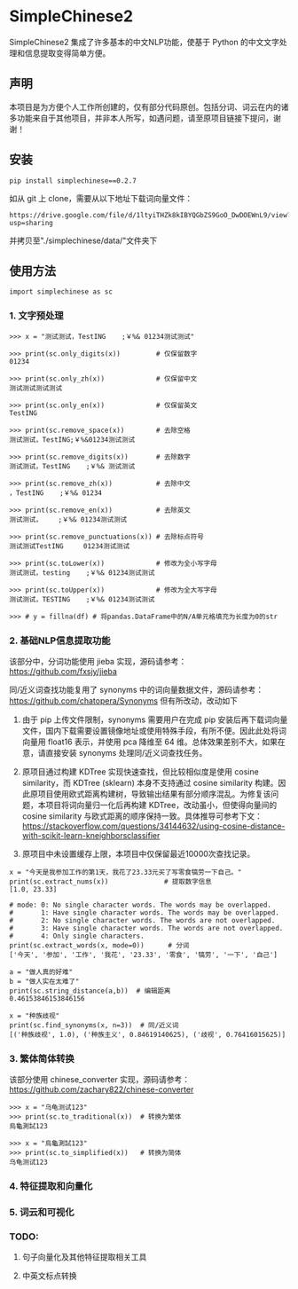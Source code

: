 # SimpleChinese2

SimpleChinese2 集成了许多基本的中文NLP功能，使基于 Python 的中文文字处理和信息提取变得简单方便。

## 声明

本项目是为方便个人工作所创建的，仅有部分代码原创。包括分词、词云在内的诸多功能来自于其他项目，并非本人所写，如遇问题，请至原项目链接下提问，谢谢！

## 安装

```
pip install simplechinese==0.2.7
```

如从 git 上 clone，需要从以下地址下载词向量文件：

```
https://drive.google.com/file/d/1ltyiTHZk8kIBYQGbZS9GoO_DwDOEWnL9/view?usp=sharing
```

并拷贝至"./simplechinese/data/"文件夹下

## 使用方法

```
import simplechinese as sc
```

### 1. 文字预处理

```
>>> x = "测试测试，TestING    ;￥%& 01234测试测试"

>>> print(sc.only_digits(x))         # 仅保留数字
01234

>>> print(sc.only_zh(x))             # 仅保留中文
测试测试测试测试

>>> print(sc.only_en(x))             # 仅保留英文
TestING

>>> print(sc.remove_space(x))        # 去除空格
测试测试，TestING;￥%&01234测试测试

>>> print(sc.remove_digits(x))       # 去除数字
测试测试，TestING    ;￥%& 测试测试

>>> print(sc.remove_zh(x))           # 去除中文
，TestING    ;￥%& 01234

>>> print(sc.remove_en(x))           # 去除英文
测试测试，    ;￥%& 01234测试测试

>>> print(sc.remove_punctuations(x)) # 去除标点符号
测试测试TestING     01234测试测试

>>> print(sc.toLower(x))             # 修改为全小写字母
测试测试，testing    ;￥%& 01234测试测试

>>> print(sc.toUpper(x))             # 修改为全大写字母
测试测试，TESTING    ;￥%& 01234测试测试

>>> # y = fillna(df) # 将pandas.DataFrame中的N/A单元格填充为长度为0的str
```

### 2. 基础NLP信息提取功能

该部分中，分词功能使用 jieba 实现，源码请参考：https://github.com/fxsjy/jieba

同/近义词查找功能复用了 synonyms 中的词向量数据文件，源码请参考：https://github.com/chatopera/Synonyms 但有所改动，改动如下

1. 由于 pip 上传文件限制，synonyms 需要用户在完成 pip 安装后再下载词向量文件，国内下载需要设置镜像地址或使用特殊手段，有所不便。因此此处将词向量用 float16 表示，并使用 pca 降维至 64 维。总体效果差别不大，如果在意，请直接安装 synonyms 处理同/近义词查找任务。

2. 原项目通过构建 KDTree 实现快速查找，但比较相似度是使用 cosine similarity，而 KDTree (sklearn) 本身不支持通过 cosine similarity 构建。因此原项目使用欧式距离构建树，导致输出结果有部分顺序混乱。为修复该问题，本项目将词向量归一化后再构建 KDTree，改动虽小，但使得向量间的 cosine similarity 与欧式距离的顺序保持一致。具体推导可参考下文：https://stackoverflow.com/questions/34144632/using-cosine-distance-with-scikit-learn-kneighborsclassifier

3. 原项目中未设置缓存上限，本项目中仅保留最近10000次查找记录。

```
x = "今天是我参加工作的第1天，我花了23.33元买了写零食犒劳一下自己。"
print(sc.extract_nums(x))              # 提取数字信息
[1.0, 23.33]

# mode: 0: No single character words. The words may be overlapped.
#       1: Have single character words. The words may be overlapped.
#       2: No single character words. The words are not overlapped.
#       3: Have single character words. The words are not overlapped.
#       4: Only single characters.
print(sc.extract_words(x, mode=0))      # 分词
['今天', '参加', '工作', '我花', '23.33', '零食', '犒劳', '一下', '自己']

a = "做人真的好难"
b = "做人实在太难了"
print(sc.string_distance(a,b))  # 编辑距离
0.46153846153846156

x = "种族歧视"
print(sc.find_synonyms(x, n=3))  # 同/近义词
[('种族歧视', 1.0), ('种族主义', 0.84619140625), ('歧视', 0.76416015625)]
```

### 3. 繁体简体转换

该部分使用 chinese_converter 实现，源码请参考：https://github.com/zachary822/chinese-converter

```
>>> x = "乌龟测试123"
>>> print(sc.to_traditional(x))  # 转换为繁体
烏龜測試123

>>> x = "烏龜測試123"
>>> print(sc.to_simplified(x))   # 转换为简体
乌龟测试123
```

### 4. 特征提取和向量化

### 5. 词云和可视化

### TODO:

1. 句子向量化及其他特征提取相关工具

2. 中英文标点转换
